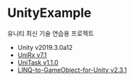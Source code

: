 # UnityExample
 유니티 최신 기술 연습용 프로젝트

- Unity v2019.3.0a12
- [UniRx v7.1](https://github.com/neuecc/UniRx)
- [UniTask v1.1.0](https://github.com/Cysharp/UniTask)
- [LINQ-to-GameObject-for-Unity v2.3.1](https://assetstore.unity.com/packages/tools/integration/linq-to-gameobject-24256)
